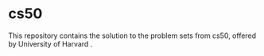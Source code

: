 cs50
====

This repository contains the solution to the problem sets from cs50, offered by University of Harvard .
